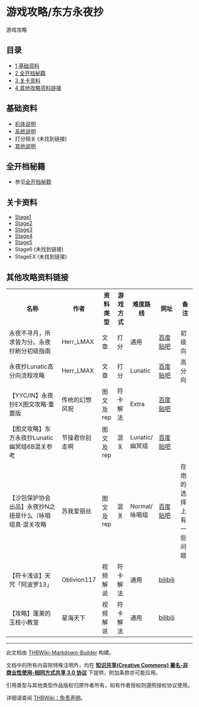 # 游戏攻略/东方永夜抄

<!-- source html: G:\repos\THBWiki-Markdown-Builder\THBWikiMarkdown\Temp\main\e\ec\ns0%3A%E6%B8%B8%E6%88%8F%E6%94%BB%E7%95%A5%2F%E4%B8%9C%E6%96%B9%E6%B0%B8%E5%A4%9C%E6%8A%84.html -->

游戏攻略

## 目录

- [1 基础资料](#基础资料)
- [2 全开档秘籍](#全开档秘籍)
- [3 关卡资料](#关卡资料)
- [4 其他攻略资料链接](#其他攻略资料链接)




## 基础资料
- [机体说明](./游戏攻略-STG机体说明-东方永夜抄.md)
- [系统说明](./游戏攻略-东方永夜抄-系统.md)
- 打分相关 (未找到链接)
- [其他说明](./游戏攻略-东方永夜抄-其他.md)

## 全开档秘籍
- 参见[全开档秘籍](./全开档秘籍.md)

## 关卡资料
- [Stage1](./游戏攻略-东方永夜抄-Stage1.md)
- [Stage2](./游戏攻略-东方永夜抄-Stage2.md)
- [Stage3](./游戏攻略-东方永夜抄-Stage3.md)
- [Stage4](./游戏攻略-东方永夜抄-Stage4.md)
- [Stage5](./游戏攻略-东方永夜抄-Stage5.md)
- Stage6 (未找到链接)
- StageEX (未找到链接)

## 其他攻略资料链接

<table>

<tbody><tr>
<th style="width: 40%">名称
</th>
<th style="width: 11%">作者
</th>
<th style="width: 8%">资料类型
</th>
<th style="width: 8%">游戏方式
</th>
<th style="width: 11%">难度路线
</th>
<th style="width: 11%">网址
</th>
<th style="width: 11%">备注
</th></tr>
<tr>
<td>永夜不寻月，所求皆为分。永夜抄刷分初级指南</td>
<td>Herr_LMAX</td>
<td>文章</td>
<td>打分</td>
<td>通用</td>
<td><a rel="nofollow" class="external text" href="http://tieba.baidu.com/p/1786527127">百度贴吧</a></td>
<td>初级向
</td></tr>
<tr>
<td>永夜抄Lunatic高分向流程攻略</td>
<td>Herr_LMAX</td>
<td>文章</td>
<td>打分</td>
<td>Lunatic</td>
<td><a rel="nofollow" class="external text" href="http://tieba.baidu.com/p/2525115300">百度贴吧</a></td>
<td>高分向
</td></tr>
<tr>
<td>【YYC/IN】永夜抄EX图文攻略·重置版</td>
<td>传统的幻想风祝</td>
<td>图文及rep</td>
<td>符卡解法</td>
<td>Extra</td>
<td><a rel="nofollow" class="external text" href="http://tieba.baidu.com/p/3229566962">百度贴吧</a></td>
<td>
</td></tr>
<tr>
<td>【图文攻略】东方永夜抄Lunatic幽冥组6B混关参考</td>
<td>节操君你别走啊</td>
<td>图文及rep</td>
<td>混关</td>
<td>Lunatic/幽冥组</td>
<td><a rel="nofollow" class="external text" href="http://tieba.baidu.com/p/3240214715">百度贴吧</a></td>
<td>
</td></tr>
<tr>
<td>【沙包保护协会出品】永夜抄N之 扭是什么（咏唱组真·混关攻略</td>
<td>苏我爱丽丝</td>
<td>图文及rep</td>
<td>混关</td>
<td>Normal/咏唱组</td>
<td><a rel="nofollow" class="external text" href="http://tieba.baidu.com/p/3160664694">百度贴吧</a></td>
<td>在炮的选择上有一些问题
</td></tr>
<tr>
<td>【符卡浅谈】天咒「阿波罗13」</td>
<td>Oblivion117</td>
<td>视频解说</td>
<td>符卡解法</td>
<td>通用</td>
<td><a rel="nofollow" class="external text" href="https://www.bilibili.com/video/BV1UW411Z7fD">bilibili</a></td>
<td>
</td></tr>
<tr>
<td>【攻略】蓬莱的玉枝小教室</td>
<td>星海天下</td>
<td>视频解说</td>
<td>符卡解法</td>
<td>通用</td>
<td><a rel="nofollow" class="external text" href="https://b23.tv/BV1tx411m7AY">bilibili</a></td>
<td>
</td></tr>
</tbody></table>






---

此文档由 [THBWiki-Markdown-Builder](https://github.com/Delsin-Yu/THBWiki-Markdown-Builder) 构建。

文档中的所有内容除特殊注明外，均在 [**知识共享(Creative Commons) 署名-非商业性使用-相同方式共享 3.0 协议**](https://creativecommons.org/licenses/by-sa/3.0/deed.zh-hans) 下提供，附加条款亦可能应用。

引用类型与其他类型作品版权归原作者所有，如有作者授权则遵照授权协议使用。

详细请查阅 [THBWiki：免责声明](https://thbwiki.cc/THBWiki:%E5%85%8D%E8%B4%A3%E5%A3%B0%E6%98%8E)。

